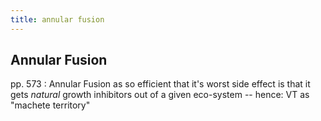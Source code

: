 ```yaml
---
title: annular fusion
---
```


Annular Fusion
--------------

pp. 573 : Annular Fusion as so efficient that it's worst side effect is that it
gets *natural* growth inhibitors out of a given eco-system -- hence: VT as
"machete territory"
